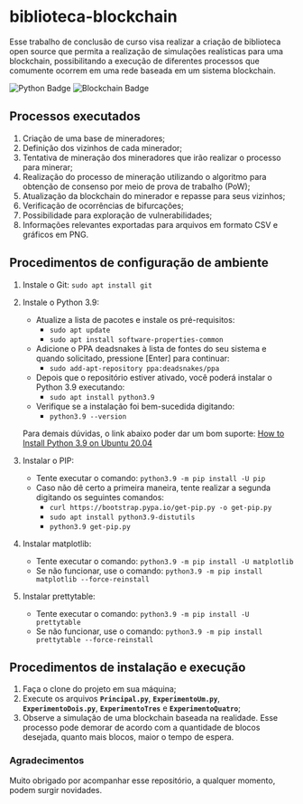 # biblioteca-blockchain

Esse trabalho de conclusão de curso visa realizar a criação de biblioteca open source que permita a realização de simulações realísticas para uma blockchain, possibilitando a execução de diferentes processos que comumente ocorrem em uma rede baseada em um sistema blockchain.

![Python Badge](https://img.shields.io/badge/python-3.9-blue?style=flat-square&logo=python&logoColor=white)
![Blockchain Badge](https://img.shields.io/badge/blockchain-grey?style=flat-square&logo=blockchain.com&logoColor=white)

## Processos executados

1. Criação de uma base de mineradores;
2. Definição dos vizinhos de cada minerador;
3. Tentativa de mineração dos mineradores que irão realizar o processo para minerar;
4. Realização do processo de mineração utilizando o algoritmo para obtenção de consenso por meio de prova de trabalho (PoW);
5. Atualização da blockchain do minerador e repasse para seus vizinhos;
6. Verificação de ocorrências de bifurcações;
7. Possibilidade para exploração de vulnerabilidades;
8. Informações relevantes exportadas para arquivos em formato CSV e gráficos em PNG.

## Procedimentos de configuração de ambiente

1. Instale o Git: `sudo apt install git`
2. Instale o Python 3.9: 
    * Atualize a lista de pacotes e instale os pré-requisitos: 
        - `sudo apt update`
        - `sudo apt install software-properties-common`
	* Adicione o PPA deadsnakes à lista de fontes do seu sistema e quando solicitado, pressione [Enter] para continuar: 
        - `sudo add-apt-repository ppa:deadsnakes/ppa`
	* Depois que o repositório estiver ativado, você poderá instalar o Python 3.9 executando:
        - `sudo apt install python3.9`
	* Verifique se a instalação foi bem-sucedida digitando:
        - `python3.9 --version`

    Para demais dúvidas, o link abaixo poder dar um bom suporte: [How to Install Python 3.9 on Ubuntu 20.04](https://linuxize.com/post/how-to-install-python-3-9-on-ubuntu-20-04/)
3. Instalar o PIP:
    * Tente executar o comando: `python3.9 -m pip install -U pip`
    * Caso não dê certo a primeira maneira, tente realizar a segunda digitando os seguintes comandos:
        - `curl https://bootstrap.pypa.io/get-pip.py -o get-pip.py`
	    - `sudo apt install python3.9-distutils`
	    - `python3.9 get-pip.py`
4. Instalar matplotlib: 
    - Tente executar o comando: `python3.9 -m pip install -U matplotlib`
    - Se não funcionar, use o comando: `python3.9 -m pip install matplotlib --force-reinstall`
5. Instalar prettytable:
    - Tente executar o comando: `python3.9 -m pip install -U prettytable`
    - Se não funcionar, use o comando: `python3.9 -m pip install prettytable --force-reinstall`

## Procedimentos de instalação e execução

1. Faça o clone do projeto em sua máquina;
2. Execute os arquivos **`Principal.py`**, **`ExperimentoUm.py`**, **`ExperimentoDois.py`**, **`ExperimentoTres`** e **`ExperimentoQuatro`**;
3. Observe a simulação de uma blockchain baseada na realidade. Esse processo pode demorar de acordo com a quantidade de blocos desejada, quanto mais blocos, maior o tempo de espera.

### Agradecimentos

Muito obrigado por acompanhar esse repositório, a qualquer momento, podem surgir novidades.
